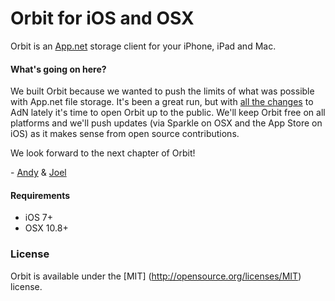 # Orbit for iOS and OSX

Orbit is an [App.net](http://app.net) storage client for your iPhone, iPad and Mac. 

#### What's going on here?

We built Orbit because we wanted to push the limits of what was possible with App.net file storage. It's been a great run, but with [all the changes](http://blog.app.net/2014/05/06/app-net-state-of-the-union/) to AdN lately it's time to open Orbit up to the public. We'll keep Orbit free on all platforms and we'll push updates (via Sparkle on OSX and the App Store on iOS) as it makes sense from open source contributions.

We look forward to the next chapter of Orbit!

\- [Andy](http://twitter.com/lavoy) & [Joel](http://twitter.com/joeldev)

#### Requirements

- iOS 7+
- OSX 10.8+

### License

Orbit is available under the [MIT] (http://opensource.org/licenses/MIT) license.
